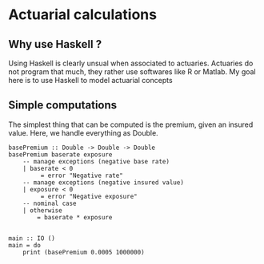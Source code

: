 # Actuarial calculations

## Why use Haskell ?

Using Haskell is clearly unsual when associated to actuaries. Actuaries do not program that much, they rather use softwares like R or Matlab.
My goal here is to use Haskell to model actuarial concepts 

## Simple computations

The simplest thing that can be computed is the premium, given an insured value.
Here, we handle everything as Double.

``` active haskell
basePremium :: Double -> Double -> Double
basePremium baserate exposure
	-- manage exceptions (negative base rate)
	| baserate < 0  
		 = error "Negative rate"
	-- manage exceptions (negative insured value)
	| exposure < 0  
		 = error "Negative exposure"
	-- nominal case
	| otherwise
		= baserate * exposure


main :: IO ()
main = do
    print (basePremium 0.0005 1000000)
```